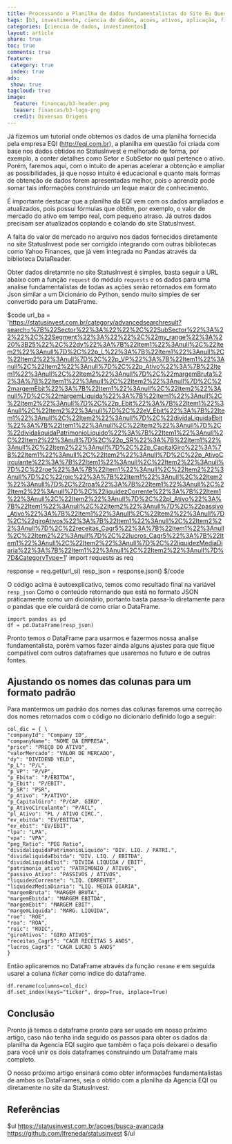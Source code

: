 ```yaml
---
title: Processando a Planilha de dados fundamentalistas do Site Eu Quero Investir (EQI)
tags: [b3, investimento, ciencia de dados, acoes, ativos, aplicação, financeiro, status invest, analise fundamentalista, analise]
categories: [ciencia de dados, investimentos]
layout: article
share: true
toc: true
comments: true
feature:
 category: true
 index: true
ads: 
 show: true
tagcloud: true
image:
  feature: financas/b3-header.png
  teaser: financas/b3-logo-png
  credit: Diversas Origens
---
```


Já fizemos um tutorial onde obtemos os dados de uma planilha fornecida pela empresa EQI (http://eqi.com.br), a planilha em questão foi criada com base nos dados obtidos no StatusInvest e melhorado de forma, por exemplo, a conter detalhes como Setor e SubSetor no qual pertence o ativo. Porém, faremos aqui, com o intuito de apenas acelerar a obtenção e ampliar as possibilidades, já que nosso intuito é educacional e quanto mais formas de obtenção de dados forem apresentadas melhor, pois o aprendiz pode somar tais informações construindo um leque maior de conhecimento. 

<!--more-->
É importante destacar que a planilha da EQI vem com os dados ampliados e atualizados, pois possui fórmulas que obtêm, por exemplo, o valor de mercado do ativo em tempo real, com pequeno atraso. Já outros dados precisam ser atualizados copiando e colando do site StatusInvest. 

A falta do valor de mercado no arquivo nos dados fornecidos diretamente no site StatusInvest pode ser corrigido integrando com outras bibliotecas como Yahoo Finances, que já vem integrada no Pandas através da biblioteca DataReader.

Obter dados diretamnte no site StatusInvest é simples, basta seguir a URL abaixo com a função `request` do módulo `requests` e os dados para uma analise fundamentalistas de todas as ações serão retornados em formato Json similar a um Dicionário do Python, sendo muito simples de ser convertido para um DataFrame.

$code
url_ba = 'https://statusinvest.com.br/category/advancedsearchresult?search=%7B%22Sector%22%3A%22%22%2C%22SubSector%22%3A%22%22%2C%22Segment%22%3A%22%22%2C%22my_range%22%3A%220%3B25%22%2C%22dy%22%3A%7B%22Item1%22%3Anull%2C%22Item2%22%3Anull%7D%2C%22p_L%22%3A%7B%22Item1%22%3Anull%2C%22Item2%22%3Anull%7D%2C%22p_VP%22%3A%7B%22Item1%22%3Anull%2C%22Item2%22%3Anull%7D%2C%22p_Ativo%22%3A%7B%22Item1%22%3Anull%2C%22Item2%22%3Anull%7D%2C%22margemBruta%22%3A%7B%22Item1%22%3Anull%2C%22Item2%22%3Anull%7D%2C%22margemEbit%22%3A%7B%22Item1%22%3Anull%2C%22Item2%22%3Anull%7D%2C%22margemLiquida%22%3A%7B%22Item1%22%3Anull%2C%22Item2%22%3Anull%7D%2C%22p_Ebit%22%3A%7B%22Item1%22%3Anull%2C%22Item2%22%3Anull%7D%2C%22eV_Ebit%22%3A%7B%22Item1%22%3Anull%2C%22Item2%22%3Anull%7D%2C%22dividaLiquidaEbit%22%3A%7B%22Item1%22%3Anull%2C%22Item2%22%3Anull%7D%2C%22dividaliquidaPatrimonioLiquido%22%3A%7B%22Item1%22%3Anull%2C%22Item2%22%3Anull%7D%2C%22p_SR%22%3A%7B%22Item1%22%3Anull%2C%22Item2%22%3Anull%7D%2C%22p_CapitalGiro%22%3A%7B%22Item1%22%3Anull%2C%22Item2%22%3Anull%7D%2C%22p_AtivoCirculante%22%3A%7B%22Item1%22%3Anull%2C%22Item2%22%3Anull%7D%2C%22roe%22%3A%7B%22Item1%22%3Anull%2C%22Item2%22%3Anull%7D%2C%22roic%22%3A%7B%22Item1%22%3Anull%2C%22Item2%22%3Anull%7D%2C%22roa%22%3A%7B%22Item1%22%3Anull%2C%22Item2%22%3Anull%7D%2C%22liquidezCorrente%22%3A%7B%22Item1%22%3Anull%2C%22Item2%22%3Anull%7D%2C%22pl_Ativo%22%3A%7B%22Item1%22%3Anull%2C%22Item2%22%3Anull%7D%2C%22passivo_Ativo%22%3A%7B%22Item1%22%3Anull%2C%22Item2%22%3Anull%7D%2C%22giroAtivos%22%3A%7B%22Item1%22%3Anull%2C%22Item2%22%3Anull%7D%2C%22receitas_Cagr5%22%3A%7B%22Item1%22%3Anull%2C%22Item2%22%3Anull%7D%2C%22lucros_Cagr5%22%3A%7B%22Item1%22%3Anull%2C%22Item2%22%3Anull%7D%2C%22liquidezMediaDiaria%22%3A%7B%22Item1%22%3Anull%2C%22Item2%22%3Anull%7D%7D&CategoryType=1'
import requests as req 

response = req.get(url_si)
resp_json = response.json()
$/code

O código acima é autoexplicativo, temos como resultado final na variável `resp_json` 
Como o conteúdo retornando que está no formato JSON práticamente como um dicionário, portanto basta passa-lo diretamente para o pandas que ele cuidará de como criar o DataFrame.

```
import pandas as pd
df = pd.DataFrame(resp_json)
```

Pronto temos o DataFrame para usarmos e fazermos nossa analise fundamentalista, porém vamos fazer ainda alguns ajustes para que fique compátivel com outros dataframes que usaremos no futuro e de outras fontes.

## Ajustando os nomes das colunas para um formato padrão

Para mantermos um padrão dos nomes das colunas faremos uma correção dos nomes retornados com o código no dicionário definido logo a seguir:

```
col_dic = { \
"companyId": "Company ID",
"companyName": "NOME DA EMPRESA",
"price": "PREÇO DO ATIVO",
"valorMercado": "VALOR DE MERCADO",
"dy": "DIVIDEND YELD",
"p_L": "P/L",
"p_VP": "P/VP",
"p_Ebita": "P/EBITDA",
"p_Ebit": "P/EBIT",
"p_SR": "PSR",
"p_Ativo": "P/ATIVO",
"p_CapitalGiro": "P/CAP. GIRO",
"p_AtivoCirculante": "P/ACL",
"pl_Ativo": "PL / ATIVO CIRC.",
"ev_ebitda": "EV/EBITDA",
"ev_ebit": "EV/EBIT",
"lpa": "LPA",
"vpa": "VPA",
"peg_Ratio": "PEG Ratio",
"dividaliquidaPatrimonioLiquido": "DIV. LIQ. / PATRI.",
"dividaliquidaEbitda": "DIV. LIQ. / EBITDA",
"dividaLiquidaEbit": "DIVIDA LIQUIDA / EBIT",
"patrimonio_ativo": "PATRIMONIO / ATIVOS",
"passivo_Ativo": "PASSIVOS / ATIVOS",
"liquidezCorrente": "LIQ. CORRENTE",
"liquidezMediaDiaria": "LIQ. MEDIA DIARIA",
"margemBruta": "MARGEM BRUTA",
"margemEbitda": "MARGEM EBITDA",
"margemEbit": "MARGEM EBIT",
"margemLiquida": "MARG. LIQUIDA",
"roe": "ROE",
"roa": "ROA",
"roic": "ROIC",
"giroAtivos": "GIRO ATIVOS",
"receitas_Cagr5": "CAGR RECEITAS 5 ANOS",
"lucros_Cagr5": "CAGR LUCRO 5 ANOS" 
}
```

Então aplicaremos no DataFrame através da função `rename` e em seguida usarei a coluna *ticker* como indice do dataframe.

```
df.rename(columns=col_dic)
df.set_index(keys="ticker", drop=True, inplace=True)
```

## Conclusão

Pronto já temos o dataframe pronto para ser usado em nosso próximo artigo, caso não tenha inda seguido os passos para obter os dados da planilha da Agencia EQI sugiro que também o faça pois deixarei o desafio para você unir os dois dataframes construindo um Dataframe mais completo.

O nosso próximo artigo ensinará como obter informações fundamentalistas de ambos os DataFrames, seja o obtido com a planilha da Agencia EQI ou diretamente no site da StatusInvest.

## Referências

$ul
https://statusinvest.com.br/acoes/busca-avancada
https://github.com/lfreneda/statusinvest
$/ul
